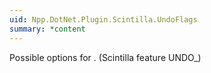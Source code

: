 ```yaml
---
uid: Npp.DotNet.Plugin.Scintilla.UndoFlags
summary: *content
---
```


Possible options for <xref href="Npp.DotNet.Plugin.IScintillaGateway.AddUndoAction(System.Int32%2cNpp.DotNet.Plugin.Scintilla.UndoFlags)" data-throw-if-not-resolved="false"></xref>. (Scintilla feature UNDO_)
